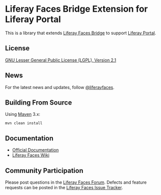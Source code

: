 # Liferay Faces Bridge Extension for Liferay Portal

This is a library that extends
[Liferay Faces Bridge](http://www.liferay.com/community/liferay-projects/liferay-faces/overview) to support
[Liferay Portal](http://www.liferay.com/community/liferay-projects/liferay-portal/overview).

## License

[GNU Lesser General Public License (LGPL), Version 2.1](http://www.gnu.org/licenses/old-licenses/lgpl-2.1.txt)

## News

For the latest news and updates, follow [@liferayfaces](https://twitter.com/liferayfaces).

## Building From Source

Using [Maven](https://maven.apache.org/) 3.x:

	mvn clean install

## Documentation

* [Official Documentation](http://www.liferay.com/community/liferay-projects/liferay-faces/documentation)
* [Liferay Faces Wiki](http://www.liferay.com/community/wiki/-/wiki/Main/Liferay+Faces)

## Community Participation

Please post questions in the [Liferay Faces Forum](http://www.liferay.com/community/forums/-/message_boards/category/13289027).
Defects and feature requests can be posted in the [Liferay Faces Issue Tracker](http://issues.liferay.com/browse/FACES).